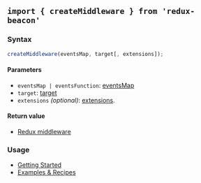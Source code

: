 ## `import { createMiddleware } from 'redux-beacon'`

### Syntax

```js
createMiddleware(eventsMap, target[, extensions]);
```

#### Parameters

 * `eventsMap | eventsFunction`: [eventsMap](events-map.md)
 * `target`: [target](../targets/index.md)
 * `extensions` *(optional)*: [extensions](../extensions/index.md).

#### Return value
 * [Redux middleware](http://redux.js.org/docs/advanced/Middleware.html#the-final-approach)

### Usage
 * [Getting Started](../getting-started-redux-users.md)
 * [Examples & Recipes](../recipes/index.md)
